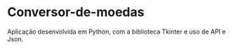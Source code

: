 # Conversor-de-moedas
Aplicação desenvolvida em Python, com a biblioteca Tkinter e uso de API e Json. 
